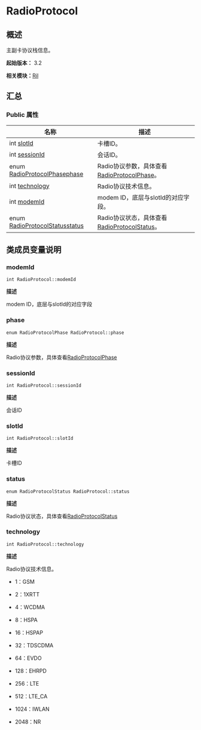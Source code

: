 # RadioProtocol


## 概述

主副卡协议栈信息。

**起始版本：** 3.2

**相关模块：**[Ril](_ril_v10.md)


## 汇总


### Public 属性

| 名称 | 描述 | 
| -------- | -------- |
| int [slotId](#slotid) | 卡槽ID。  | 
| int [sessionId](#sessionid) | 会话ID。 | 
| enum [RadioProtocolPhase](_ril_v10.md#radioprotocolphase)[phase](#phase) | Radio协议参数，具体查看[RadioProtocolPhase](_ril_v10.md#radioprotocolphase)。 | 
| int [technology](#technology) | Radio协议技术信息。 | 
| int [modemId](#modemid) | modem ID，底层与slotId的对应字段。  | 
| enum [RadioProtocolStatus](_ril_v10.md#radioprotocolstatus)[status](#status) | Radio协议状态，具体查看[RadioProtocolStatus](_ril_v10.md#radioprotocolstatus)。 | 


## 类成员变量说明


### modemId

```
int RadioProtocol::modemId
```
**描述**

modem ID，底层与slotId的对应字段


### phase

```
enum RadioProtocolPhase RadioProtocol::phase
```
**描述**

Radio协议参数，具体查看[RadioProtocolPhase](_ril_v10.md#radioprotocolphase)


### sessionId

```
int RadioProtocol::sessionId
```
**描述**

会话ID


### slotId

```
int RadioProtocol::slotId
```
**描述**

卡槽ID


### status

```
enum RadioProtocolStatus RadioProtocol::status
```
**描述**

Radio协议状态，具体查看[RadioProtocolStatus](_ril_v10.md#radioprotocolstatus)


### technology

```
int RadioProtocol::technology
```
**描述**

Radio协议技术信息。

- 1：GSM

- 2：1XRTT

- 4：WCDMA

- 8：HSPA

- 16：HSPAP

- 32：TDSCDMA

- 64：EVDO

- 128：EHRPD

- 256：LTE

- 512：LTE_CA

- 1024：IWLAN

- 2048：NR 
